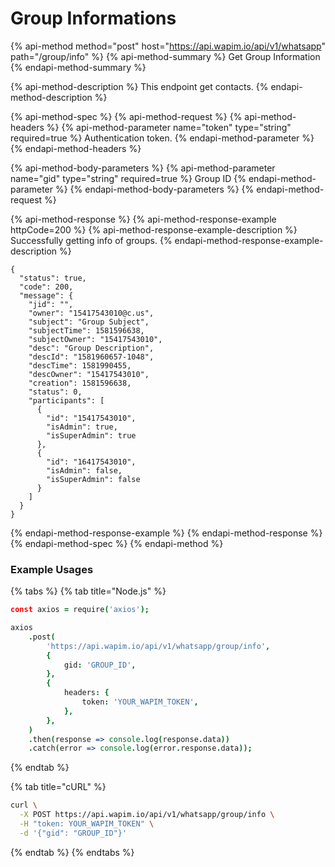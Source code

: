 # Group Informations

{% api-method method="post" host="https://api.wapim.io/api/v1/whatsapp" path="/group/info" %}
{% api-method-summary %}
Get Group Information
{% endapi-method-summary %}

{% api-method-description %}
This endpoint get contacts.
{% endapi-method-description %}

{% api-method-spec %}
{% api-method-request %}
{% api-method-headers %}
{% api-method-parameter name="token" type="string" required=true %}
Authentication token.
{% endapi-method-parameter %}
{% endapi-method-headers %}

{% api-method-body-parameters %}
{% api-method-parameter name="gid" type="string" required=true %}
Group ID
{% endapi-method-parameter %}
{% endapi-method-body-parameters %}
{% endapi-method-request %}

{% api-method-response %}
{% api-method-response-example httpCode=200 %}
{% api-method-response-example-description %}
Successfully getting info of groups.
{% endapi-method-response-example-description %}

```text
{
  "status": true,
  "code": 200,
  "message": {
    "jid": "",
    "owner": "15417543010@c.us",
    "subject": "Group Subject",
    "subjectTime": 1581596638,
    "subjectOwner": "15417543010",
    "desc": "Group Description",
    "descId": "1581960657-1048",
    "descTime": 1581990455,
    "descOwner": "15417543010",
    "creation": 1581596638,
    "status": 0,
    "participants": [
      {
        "id": "15417543010",
        "isAdmin": true,
        "isSuperAdmin": true
      },
      {
        "id": "16417543010",
        "isAdmin": false,
        "isSuperAdmin": false
      }
    ]
  }
}
```
{% endapi-method-response-example %}
{% endapi-method-response %}
{% endapi-method-spec %}
{% endapi-method %}

### Example Usages

{% tabs %}
{% tab title="Node.js" %}
```coffeescript
const axios = require('axios');

axios
	.post(
		'https://api.wapim.io/api/v1/whatsapp/group/info',
		{
			gid: 'GROUP_ID',
		},
		{
			headers: {
				token: 'YOUR_WAPIM_TOKEN',
			},
		},
	)
	.then(response => console.log(response.data))
	.catch(error => console.log(error.response.data));

```
{% endtab %}

{% tab title="cURL" %}
```bash
curl \
  -X POST https://api.wapim.io/api/v1/whatsapp/group/info \
  -H "token: YOUR_WAPIM_TOKEN" \
  -d '{"gid": "GROUP_ID"}'
```
{% endtab %}
{% endtabs %}

